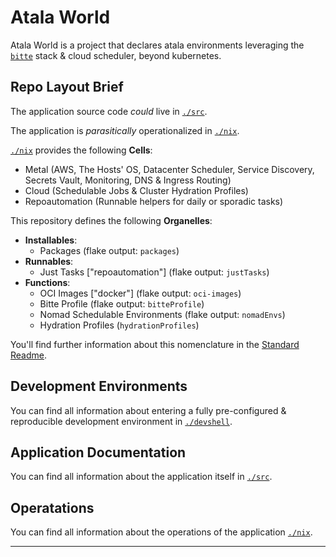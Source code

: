 # Atala World

Atala World is a project that declares atala environments leveraging the
[`bitte`][bitte] stack & cloud scheduler, beyond kubernetes.

## Repo Layout Brief

The application source code _could_ live in [`./src`][app].

The application is _parasitically_ operationalized in [`./nix`][ops].

[`./nix`][ops] provides the following **Cells**:

- Metal (AWS, The Hosts' OS, Datacenter Scheduler, Service Discovery, Secrets Vault, Monitoring, DNS & Ingress Routing)
- Cloud (Schedulable Jobs & Cluster Hydration Profiles)
- Repoautomation (Runnable helpers for daily or sporadic tasks)

This repository defines the following **Organelles**:

- **Installables**:
  - Packages (flake output: `packages`)
- **Runnables**:
  - Just Tasks ["repoautomation"] (flake output: `justTasks`)
- **Functions**:
  - OCI Images ["docker"] (flake output: `oci-images`)
  - Bitte Profile (flake output: `bitteProfile`)
  - Nomad Schedulable Environments (flake output: `nomadEnvs`)
  - Hydration Profiles (`hydrationProfiles`)

You'll find further information about this nomenclature in the
[Standard Readme][std-readme].

## Development Environments

You can find all information about entering a fully pre-configured &
reproducible development environment in [`./devshell`][devshell].

## Application Documentation

You can find all information about the application itself in [`./src`][app].

## Operatations

You can find all information about the operations of the application [`./nix`][ops].

---

[app]: ./src
[bitte]: https://github.com/input-output-hk/bitte
[devshell]: ./devshell
[ops]: ./nix
[std-readme]: https://github.com/divnix/std#readme
